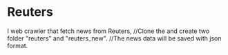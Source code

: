 # Reuters
I web crawler that fetch news from Reuters,
//Clone the and create two folder "reuters" and "reuters_new". 
//The news data will be saved with json format.
